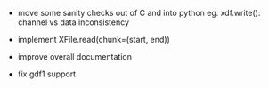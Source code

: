 * move some sanity checks out of C and into python
  eg. xdf.write(): channel vs data inconsistency

* implement XFile.read(chunk=(start, end))

* improve overall documentation

* fix gdf1 support
